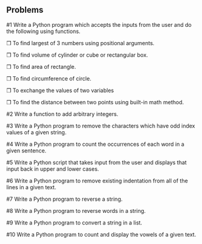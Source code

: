 ## **Problems**

#1 Write a Python program which accepts the inputs from the user and do the following using functions.

❒ To find largest of 3 numbers using positional arguments.

❒ To find volume of cylinder or cube or rectangular box.

❒ To find area of rectangle.

❒ To find circumference of circle.

❒ To exchange the values of two variables

❒ To find the distance between two points using built-in math method.

#2 Write a function to add arbitrary integers.

#3 Write a Python program to remove the characters which have odd index values of a given string.

#4 Write a Python program to count the occurrences of each word in a given sentence.

#5 Write a Python script that takes input from the user and displays that input back in upper and lower cases.

#6 Write a Python program to remove existing indentation from all of the lines in a given text.

#7 Write a Python program to reverse a string.

#8 Write a Python program to reverse words in a string.

#9 Write a Python program to convert a string in a list.

#10 Write a Python program to count and display the vowels of a given text.